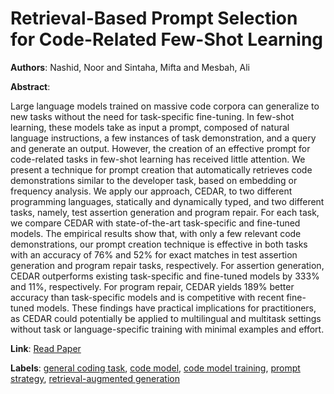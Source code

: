# Retrieval-Based Prompt Selection for Code-Related Few-Shot Learning

**Authors**: Nashid, Noor and Sintaha, Mifta and Mesbah, Ali

**Abstract**:

Large language models trained on massive code corpora can generalize to new tasks without the need for task-specific fine-tuning. In few-shot learning, these models take as input a prompt, composed of natural language instructions, a few instances of task demonstration, and a query and generate an output. However, the creation of an effective prompt for code-related tasks in few-shot learning has received little attention. We present a technique for prompt creation that automatically retrieves code demonstrations similar to the developer task, based on embedding or frequency analysis. We apply our approach, CEDAR, to two different programming languages, statically and dynamically typed, and two different tasks, namely, test assertion generation and program repair. For each task, we compare CEDAR with state-of-the-art task-specific and fine-tuned models. The empirical results show that, with only a few relevant code demonstrations, our prompt creation technique is effective in both tasks with an accuracy of 76\% and 52\% for exact matches in test assertion generation and program repair tasks, respectively. For assertion generation, CEDAR outperforms existing task-specific and fine-tuned models by 333\% and 11\%, respectively. For program repair, CEDAR yields 189\% better accuracy than task-specific models and is competitive with recent fine-tuned models. These findings have practical implications for practitioners, as CEDAR could potentially be applied to multilingual and multitask settings without task or language-specific training with minimal examples and effort.

**Link**: [Read Paper](https://doi.org/10.1109/ICSE48619.2023.00205)

**Labels**: [general coding task](../../labels/general_coding_task.md), [code model](../../labels/code_model.md), [code model training](../../labels/code_model_training.md), [prompt strategy](../../labels/prompt_strategy.md), [retrieval-augmented generation](../../labels/retrieval-augmented_generation.md)
